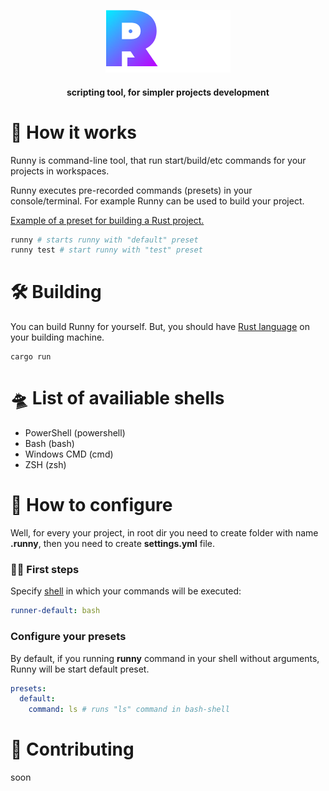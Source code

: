 <p align="center">
  <img src="images/runny.png">
</p>

<h4 align="center">scripting tool, for simpler projects development</h4>

# 🤔 How it works

Runny is command-line tool, that run start/build/etc commands
for your projects in workspaces.

Runny executes pre-recorded commands (presets) in your console/terminal.
For example Runny can be used to build your project.

[Example of a preset for building a Rust project.](./.runny/settings.yml)

```bash
runny # starts runny with "default" preset
runny test # start runny with "test" preset
```

# 🛠️ Building

You can build Runny for yourself.
But, you should have [Rust language](https://rust-lang.org)
on your building machine.

```
cargo run
```

# 🛸 List of availiable shells

* PowerShell (powershell)
* Bash (bash)
* Windows CMD (cmd)
* ZSH (zsh)


# 🐼 How to configure

Well, for every your project, in root dir you need to create
folder with name **.runny**, then you need to create **settings.yml** file.

### 👩‍🦼 First steps

Specify [shell](#🛸-list-of-availiable-shells) in which your commands will be executed:

```yaml
runner-default: bash
```

### Configure your presets

By default, if you running **runny** command in your shell without arguments,
Runny will be start default preset.

```yaml
presets:
  default:
    command: ls # runs "ls" command in bash-shell
```

# 🐣 Contributing

soon
